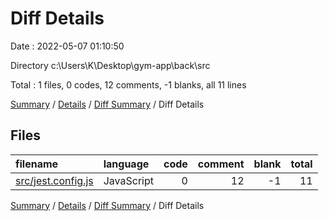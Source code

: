 # Diff Details

Date : 2022-05-07 01:10:50

Directory c:\Users\K\Desktop\gym-app\back\src

Total : 1 files,  0 codes, 12 comments, -1 blanks, all 11 lines

[Summary](results.md) / [Details](details.md) / [Diff Summary](diff.md) / Diff Details

## Files
| filename | language | code | comment | blank | total |
| :--- | :--- | ---: | ---: | ---: | ---: |
| [src/jest.config.js](/src/jest.config.js) | JavaScript | 0 | 12 | -1 | 11 |

[Summary](results.md) / [Details](details.md) / [Diff Summary](diff.md) / Diff Details
